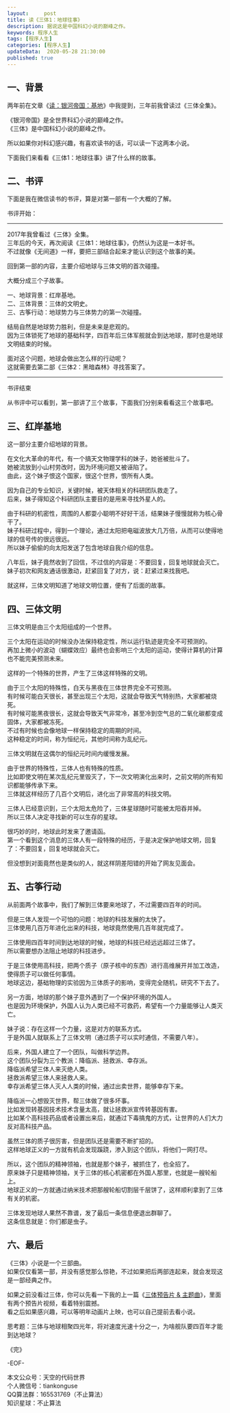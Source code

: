 ```yaml
---   
layout:     post  
title: 读《三体1：地球往事》  
description: 据说这是中国科幻小说的巅峰之作。  
keywords: 程序人生  
tags: [程序人生]    
categories: [程序人生]  
updateData:  2020-05-28 21:30:00  
published: true  
---  
```



## 一、背景  


两年前在文章《[读：银河帝国：基地](https://mp.weixin.qq.com/s/imfj8Vj_R-J47JFJowjbpw)》中我提到，三年前我曾读过《三体全集》。  


《银河帝国》是全世界科幻小说的巅峰之作。  
《三体》是中国科幻小说的巅峰之作。


所以如果你对科幻感兴趣，有喜欢读书的话，可以读一下这两本小说。  


下面我们来看看《三体1：地球往事》讲了什么样的故事。  



## 二、书评  


下面是我在微信读书的书评，算是对第一部有一个大概的了解。  


书评开始：  


----


2017年我曾看过《三体》全集。  
三年后的今天，再次阅读《三体1：地球往事》，仍然认为这是一本好书。  
不过就像《无间道》一样，要把三部结合起来才能认识到这个故事的美。  


回到第一部的内容，主要介绍地球与三体文明的首次碰撞。  


大概分成三个子故事。  


一、地球背景：红岸基地。  
二、三体背景：三体的文明史。  
三、古筝行动：地球势力与三体势力的第一次碰撞。  


结局自然是地球势力胜利，但是未来是悲观的。  
因为三体锁死了地球的基础科学，四百年后三体军舰就会到达地球，那时也是地球文明结束的时候。  


面对这个问题，地球会做出怎么样的行动呢？  
这就需要去第二部《三体2：黑暗森林》寻找答案了。  



----


书评结束  


从书评中可以看到，第一部讲了三个故事，下面我们分别来看看这三个故事吧。  



## 三、红岸基地  


这一部分主要介绍地球的背景。  


在文化大革命的年代，有一个搞天文物理学科的妹子，她爸被批斗了。  
她被流放到小山村劳改时，因为环境问题又被诬陷了。  
由此，这个妹子恨这个国家，很这个世界，恨所有人类。  


因为自己的专业知识，关键时候，被天体相关的科研团队救走了。  
后来，妹子得知这个科研团队主要目的是用来寻找外星人的。  


由于科研的机密性，周围的人都耍小聪明不好好干活，结果妹子慢慢就称为核心骨干了。  
妹子科研过程中，得到一个理论，通过太阳把电磁波放大几万倍，从而可以使得地球的信号传的很远很远。  
所以妹子偷偷的向太阳发送了包含地球自我介绍的信息。  


八年后，妹子竟然收到了回信，不过信的内容是：不要回复，回复地球就会灭亡。  
妹子初次和网友通话很激动，赶紧回复了对方，说：赶紧过来找我吧。  


就这样，三体文明知道了地球文明位置，便有了后面的故事。  


## 四、三体文明  


三体文明是由三个太阳组成的一个世界。  


三个太阳在运动的时候没办法保持稳定性，所以运行轨迹是完全不可预测的。  
再加上微小的波动（蝴蝶效应）最终也会影响三个太阳的运动，使得计算机的计算也不能完美预测未来。  


这样的一个特殊的世界，产生了三体这样特殊的文明。  


由于三个太阳的特殊性，白天与黑夜在三体世界完全不可预测。  
有时候可能白天很长，甚至出现三个太阳，这就会导致天气特别热，大家都被烧死。  
有时候可能黑夜很长，这就会导致天气非常冷，甚至冷到空气总的二氧化碳都变成固体，大家都被冻死。  
不过有时候也会像地球一样保持稳定的周期的时间。  
这种稳定的时间，称为恒纪元，其他时间称为乱纪元。  


三体文明就在这偶尔的恒纪元时间内缓慢发展。  


由于世界的特殊性，三体人也有特殊的性质。  
比如即使文明在某次乱纪元里毁灭了，下一次文明演化出来时，之前文明的所有知识都能够传承下来。  
三体就这样经历了几百个文明后，进化出了非常高的科技文明。  


三体人已经意识到，三个太阳太危险了，三体星球随时可能被太阳吞并掉。  
所以三体人决定寻找新的可以生存的星球。  


很巧妙的时，地球此时发来了邀请函。  
第一个看到这个消息的三体人有一段特殊的经历，于是决定保护地球文明，回复了：不要回复，回复地球就会灭亡。  


但没想到对面竟然也是类似的人，就这样阴差阳错的开始了网友见面会。  


## 五、古筝行动  


从前面两个故事中，我们了解到三体要来地球了，不过需要四百年的时间。  


但是三体人发现一个可怕的问题：地球的科技发展的太快了。  
三体使用几百万年进化出来的科技，地球竟然使用几百年就完成了。  


三体使用四百年时间到达地球的时候，地球的科技已经远远超过三体了。  
所以需要想办法阻止地球的科技进步。  


于是三体使用高科技，把两个质子（原子核中的东西）进行高维展开并加工改造，使得质子可以做任何事情。  
地球这边，基础物理的实验因为三体质子的影响，变得完全随机，研究不下去了。  


另一方面，地球的那个妹子意外遇到了一个保护环境的外国人。  
也是因为环境保护，外国人认为人类已经不可救药，希望有一个力量能够让人类灭亡。  


妹子说：存在这样一个力量，这是对方的联系方式。  
于是外国人就联系上了三体文明（通过质子可以实时通信，不需要八年）。  


后来，外国人建立了一个团队，叫做科学边界。  
这个团队分裂为三个教派：降临派、拯救派、幸存派。  
降临派希望三体人来灭绝人类。  
拯救派希望三体人来拯救人来。  
幸存派希望三体人灭人人类的时候，通过出卖世界，能够幸存下来。  


降临派一心想毁灭世界，帮三体做了很多坏事。  
比如发现转基因技术技术含量太高，就让拯救派宣传转基因有害。  
比如某个高科技药品或者设置出来后，就通过下毒搞鬼的方式，让世界的人们大力反对高科技产品。  


虽然三体的质子很厉害，但是团队还是需要不断扩招的。  
这样地球正义的一方就有机会发现蹊跷，渗入到这个团队，将他们一网打尽。  


所以，这个团队的精神领袖，也就是那个妹子，被抓住了，也全招了。  
原来妹子只是精神领袖，关于三体的核心机密都在外国人那里，也就是一艘轮船上。  
地球正义的一方就通过纳米技术把那艘轮船切割层千层饼了，这样顺利拿到了三体有关的机密。  


三体发现地球人果然不靠谱，发了最后一条信息便退出群聊了。  
这条信息就是：你们都是虫子。  



## 六、最后  


《三体》小说是一个三部曲。  
如果仅仅看第一部，并没有感觉那么惊艳，不过如果把后两部连起来，就会发现这是一部经典之作。  


如果之前没看过三体，你可以先看一下我的上一篇《[三体预告片 & 主题曲](https://mp.weixin.qq.com/s/OaW86nmv4pwCTqUg8OKgXw)》，里面有两个预告片视频，看着特别震撼。  
看之后如果感兴趣，可以等明年动画片上映，也可以自己提前去看小说。  


思考题：三体与地球相聚四光年，将对速度光速十分之一，为啥舰队要四百年才能到达地球？  


《完》


-EOF-  



本文公众号：天空的代码世界  
个人微信号：tiankonguse  
QQ算法群：165531769（不止算法）  
知识星球：不止算法  

